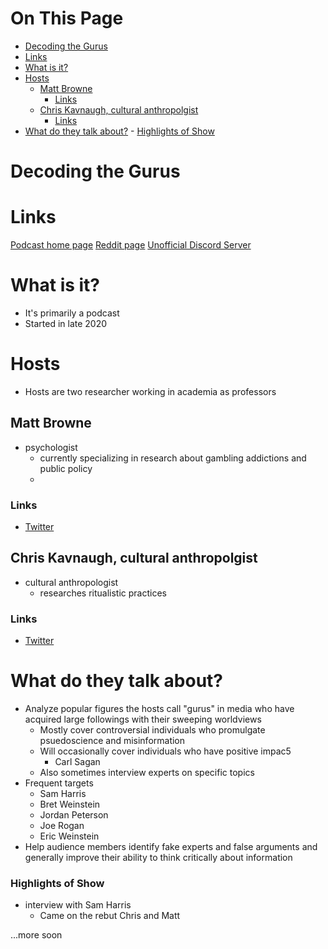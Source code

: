 # On This Page

- [Decoding the Gurus](#decoding-the-gurus)
- [Links](#links)
- [What is it?](#what-is-it)
- [Hosts](#hosts)
    - [Matt Browne](#matt-browne)
        - [Links](#links-2)
    - [Chris Kavnaugh, cultural anthropolgist](#chris-kavnaugh-cultural-anthropolgist)
        - [Links](#links-3)
- [What do they talk about?](#what-do-they-talk-about)
        - [Highlights of Show](#highlights-of-show)

# Decoding the Gurus

# Links

[Podcast home page](https://decoding-the-gurus.captivate.fm)
[Reddit page](https://www.reddit.com/r/DecodingTheGurus/)
[Unofficial Discord Server](https://discord.gg/z3krx3CX)


# What is it?
* It's primarily a podcast
* Started in late 2020

# Hosts
* Hosts are two researcher working in academia as professors

## Matt Browne
* psychologist
    * currently specializing in research about gambling addictions and public policy 
    * 
### Links
* [Twitter](https://twitter.com/arthurcdent)

## Chris Kavnaugh, cultural anthropolgist
* cultural anthropologist 
    * researches ritualistic practices

### Links
* [Twitter](https://twitter.com/C_Kavanagh)

# What do they talk about?
* Analyze popular figures the hosts call "gurus" in media who have acquired large followings with their sweeping worldviews
    * Mostly cover controversial individuals who promulgate psuedoscience and misinformation 
    * Will occasionally cover individuals who have positive impac5
        * Carl Sagan 
    * Also sometimes interview experts on specific topics
* Frequent targets
    * Sam Harris
    * Bret Weinstein
    * Jordan Peterson
    * Joe Rogan
    * Eric Weinstein
* Help audience members identify fake experts and false arguments and generally improve their ability to think critically about information

### Highlights of Show
* interview with Sam Harris
    * Came on the rebut Chris and Matt 

...more soon
